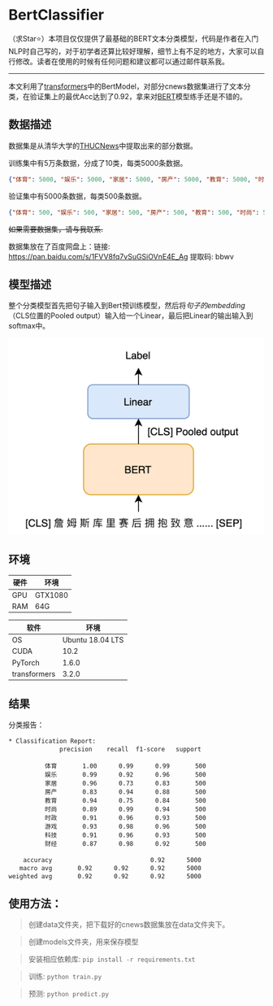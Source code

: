 # BertClassifier

（求Star⭐）本项目仅仅提供了最基础的BERT文本分类模型，代码是作者在入门NLP时自己写的，对于初学者还算比较好理解，细节上有不足的地方，大家可以自行修改。读者在使用的时候有任何问题和建议都可以通过邮件联系我。

----
本文利用了[transformers](https://github.com/huggingface/transformers)中的BertModel，对部分cnews数据集进行了文本分类，在验证集上的最优Acc达到了0.92，拿来对[BERT](https://arxiv.org/pdf/1810.04805.pdf)模型练手还是不错的。


## 数据描述
数据集是从清华大学的[THUCNews](http://thuctc.thunlp.org/)中提取出来的部分数据。

训练集中有5万条数据，分成了10类，每类5000条数据。
```JSON
{"体育": 5000, "娱乐": 5000, "家居": 5000, "房产": 5000, "教育": 5000, "时尚": 5000, "时政": 5000, "游戏": 5000, "科技": 5000, "财经": 5000}
```

验证集中有5000条数据，每类500条数据。
```JSON
{"体育": 500, "娱乐": 500, "家居": 500, "房产": 500, "教育": 500, "时尚": 500, "时政": 500, "游戏": 500, "科技": 500, "财经": 500}
```

~~如果需要数据集，请与我联系.~~

数据集放在了百度网盘上：链接: https://pan.baidu.com/s/1FVV8fq7vSuGSiOVnE4E_Ag 提取码: bbwv


## 模型描述
整个分类模型首先把句子输入到Bert预训练模型，然后将*句子的embedding*（CLS位置的Pooled output）输入给一个Linear，最后把Linear的输出输入到softmax中。

![Figure 1: Model](figure/model.png)

## 环境


|  硬件 | 环境 |
|  ----  | ----  |
| GPU  | GTX1080 |
| RAM  | 64G |

|  软件 | 环境 |
|  ----  | ----  |
| OS | Ubuntu 18.04 LTS |
| CUDA | 10.2 |
| PyTorch | 1.6.0 |
| transformers | 3.2.0 |

## 结果
分类报告：
```  
* Classification Report:                                                                            
              precision    recall  f1-score   support                                               
                                                                                                    
          体育       1.00      0.99      0.99       500                                             
          娱乐       0.99      0.92      0.96       500                                             
          家居       0.96      0.73      0.83       500                                             
          房产       0.83      0.94      0.88       500                                             
          教育       0.94      0.75      0.84       500                                             
          时尚       0.89      0.99      0.94       500                                             
          时政       0.91      0.96      0.93       500                                             
          游戏       0.93      0.98      0.96       500                                             
          科技       0.91      0.96      0.93       500                                             
          财经       0.87      0.98      0.92       500                                             
                                                                                                    
    accuracy                           0.92      5000                                               
   macro avg       0.92      0.92      0.92      5000                                               
weighted avg       0.92      0.92      0.92      5000
```

## 使用方法：

> 创建data文件夹，把下载好的cnews数据集放在data文件夹下。

> 创建models文件夹，用来保存模型

> 安装相应依赖库: `pip install -r requirements.txt`

> 训练: `python train.py`

> 预测: `python predict.py`
